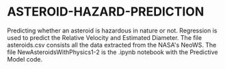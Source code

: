 # ASTEROID-HAZARD-PREDICTION
Predicting whether an asteroid is hazardous in nature or not. Regression is used to predict the Relative Velocity and Estimated Diameter.
The file asteroids.csv consists all the data extracted from the NASA's NeoWS. The file NewAsteroidsWithPhysics1-2 is the .ipynb notebook with the Predictive Model code.
